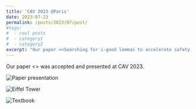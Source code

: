 ```yaml
---
title: 'CAV 2023 @Paris'
date: 2023-07-23
permalink: /posts/2023/07/post/
#tags:
#  - cool posts
#  - category1
#  - category2
excerpt: "Our paper <<Searching for i-good lemmas to accelerate safety model checking>> was accepted and presented at CAV 2023."
---
```


Our paper <<Searching for i-good lemmas to accelerate safety model checking>> was accepted and presented at CAV 2023.

![Paper presentation](http://lijwen2748.github.io/files/images/CAV23-1.jpg)

![Eiffel Tower](http://lijwen2748.github.io/files/images/CAV23-2.jpg)

![Textbook](http://lijwen2748.github.io/files/images/CAV23-3.jpg)
